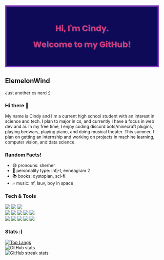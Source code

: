 <!--
**ElemelonWind/ElemelonWind** is a ✨ _special_ ✨ repository because its `README.md` (this file) appears on your GitHub profile.

Here are some ideas to get you started:

- 🔭 I’m currently working on ...
- 🌱 I’m currently learning ...
- 👯 I’m looking to collaborate on ...
- 🤔 I’m looking for help with ...
- 💬 Ask me about ...
- 📫 How to reach me: ...
- 😄 Pronouns: ...
- ⚡ Fun fact: ...
-->

![Header](https://github.com/ElemelonWind/Elemelonwind/blob/main/rm_banner.png?raw=true)
## ElemelonWind
<p>Just another cs nerd :)</p>

### Hi there 👋
<p>My name is Cindy and I'm a current high school student with an interest in science and tech. I plan to major in cs, and currently I have a focus in web dev and ai. In my free time, I enjoy coding discord bots/minecraft plugins, playing bedwars, playing piano, and doing musical theater. This summer, I plan on getting an internship and working on projects in machine learning, computer vision, and data science.</p>

### Random Facts!
- 😄 pronouns: she/her
- 💖 personality type: infj-t, enneagram 2
- 📚 books: dystopian, sci-fi
- 🎶 music: nf, lauv, boy in space

### Tech & Tools
![](https://img.shields.io/badge/OS-Windows-informational?style=flat&logo=Windows&logoColor=white&color=blue)
![](https://img.shields.io/badge/Editor-VS%20Code-informational?style=flat&logo=Visual+Studio+Code&logoColor=white&color=blue)
![](https://img.shields.io/badge/Shell-Bash-informational?style=flat&logo=GNU+Bash&logoColor=white&color=lightgrey)
<br>
![](https://img.shields.io/badge/Code-Python-informational?style=flat&logo=Python&logoColor=white&color=green)
![](https://img.shields.io/badge/Code-JavaScript-informational?style=flat&logo=JavaScript&logoColor=white&color=yellow)
![](https://img.shields.io/badge/Code-Java-informational?style=flat&logo=Java&logoColor=white&color=orange)
![](https://img.shields.io/badge/Code-HTML5-informational?style=flat&logo=HTML5&logoColor=white&color=red)
![](https://img.shields.io/badge/Code-CSS3-informational?style=flat&logo=CSS3&logoColor=white&color=blue)
<br>
![](https://img.shields.io/badge/Tools-MySQL-informational?style=flat&logo=MySQL&logoColor=white&color=blue)
![](https://img.shields.io/badge/Tools-Handlebars-informational?style=flat&logo=Handlebars.js&logoColor=white&color=orange)
![](https://img.shields.io/badge/Tools-Bootstrap-informational?style=flat&logo=Bootstrap&logoColor=white&color=blueviolet)
![](https://img.shields.io/badge/Tools-Flask-informational?style=flat&logo=Flask&logoColor=white&color=lightgrey)
![](https://img.shields.io/badge/Tools-Git-informational?style=flat&logo=Git&logoColor=white&color=red)

<!-- ### Socials!
[<img src='https://cdn.jsdelivr.net/npm/simple-icons@3.0.1/icons/github.svg' alt='github' height='40'>](https://github.com/ElemelonWind) [<img src='https://cdn.jsdelivr.net/npm/simple-icons@3.0.1/icons/linkedin.svg' alt='linkedin' height='40'>](https://www.linkedin.com/in/2023cyang/) [<img src='https://cdn.jsdelivr.net/npm/simple-icons@3.0.1/icons/facebook.svg' alt='facebook' height='40'>](https://www.facebook.com/.) [<img src='https://cdn.jsdelivr.net/npm/simple-icons@3.0.1/icons/instagram.svg' alt='instagram' height='40'>](https://www.instagram.com/c.yang.2023/) [<img src='https://cdn.jsdelivr.net/npm/simple-icons@3.0.1/icons/icloud.svg' alt='website' height='40'>](.) -->

### Stats :)
[![Top Langs](https://github-readme-stats.vercel.app/api/top-langs/?username=ElemelonWind&langs_count=10)](https://github.com/anuraghazra/github-readme-stats) <br>
![GitHub stats](https://github-readme-stats.vercel.app/api?username=ElemelonWind&show_icons=true) <br>
![GitHub streak stats](https://github-readme-streak-stats.herokuapp.com/?user=ElemelonWind) <br>
<!-- ![GitHub Activity Graph](https://activity-graph.herokuapp.com/graph?username=ElemelonWind) --> 
<!-- ![GitHub metrics](https://metrics.lecoq.io/ElemelonWind) --> 
